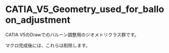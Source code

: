 # CATIA_V5_Geometry_used_for_balloon_adjustment

CATIA V5のDrawでのバルーン調整用のジオメトリクラス群です。

マクロ完成後には、これらは削除します。
